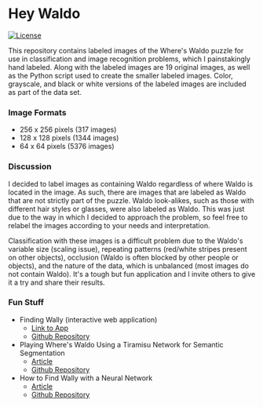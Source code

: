 # Hey Waldo

[![License](https://img.shields.io/badge/License-ODbL%201.0-blue.svg)](https://opendatacommons.org/licenses/odbl/1.0/)

This repository contains labeled images of the Where's Waldo puzzle for use in 
classification and image recognition problems, which I painstakingly hand labeled. 
Along with the labeled images are 19 original images, as well as the Python script 
used to create the smaller labeled images. Color, grayscale, and black or white 
versions of the labeled images are included as part of the data set. 

### Image Formats
- 256 x 256 pixels (317 images)
- 128 x 128 pixels (1344 images)
- 64 x 64 pixels (5376 images)

### Discussion

I decided to label images as containing Waldo regardless of where Waldo is located 
in the image. As such, there are images that are labeled as Waldo that are 
not strictly part of the puzzle. Waldo look-alikes, such as those with different
hair styles or glasses, were also labeled as Waldo. This was just due to the way 
in which I decided to approach the problem, so feel free to relabel the images 
according to your needs and interpretation. 

Classification with these images is a difficult problem due to the Waldo's variable
size (scaling issue), repeating patterns (red/white stripes present on other objects),
occlusion (Waldo is often blocked by other people or objects), and the nature of the
data, which is unbalanced (most images do not contain Waldo). It's a tough but 
fun application and I invite others to give it a try and share their results. 

### Fun Stuff

- Finding Wally (interactive web application)
	- [Link to App](http://findingwally.pythonanywhere.com)
	- [Github Repository](https://github.com/pauldnguyen/findingwally)
- Playing Where's Waldo Using a Tiramisu Network for Semantic Segmentation
    - [Article](https://hackernoon.com/wheres-waldo-terminator-edition-8b3bd0805741)
    - [Github Repository](https://github.com/bckenstler/TheresWaldo)
- How to Find Wally with a Neural Network
	- [Article](https://towardsdatascience.com/how-to-find-wally-neural-network-eddbb20b0b90)
	- [Github Repository](https://github.com/tadejmagajna/HereIsWally)

